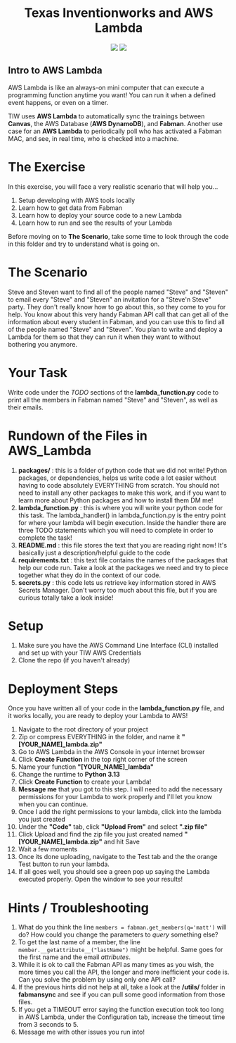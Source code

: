 <h1 align="center">Texas Inventionworks and AWS Lambda</h1>
<p align="center">
  <img src="https://github.com/user-attachments/assets/7bf3c49f-d705-495c-81aa-7a67a30cf121" />
  <img src="https://github.com/user-attachments/assets/082ff99f-0ba5-4b3f-9448-bf375477f505" />
</p>


## Intro to AWS Lambda
AWS Lambda is like an always-on mini computer that can execute a programming function anytime you want! You can run it when a defined event happens, or even on a timer.

TIW uses **AWS Lambda** to automatically sync the trainings between **Canvas**, the AWS Database (**AWS DynamoDB**), and **Fabman**. Another use case for an **AWS Lambda** to periodically poll who has activated a Fabman MAC, and see, in real time, who is checked into a machine.


# The Exercise
In this exercise, you will face a very realistic scenario that will help you...

1. Setup developing with AWS tools locally
2. Learn how to get data from Fabman
3. Learn how to deploy your source code to a new Lambda
4. Learn how to run and see the results of your Lambda

Before moving on to **The Scenario**, take some time to look through the code in this folder and try to understand what is going on.


# The Scenario
Steve and Steven want to find all of the people named "Steve" and "Steven" to email every "Steve" and "Steven" an invitation for a "Steve'n Steve" party. They don't really know how to go about this, so they come to you for help. 
You know about this very handy Fabman API call that can get all of the information about every student in Fabman, and you can use this to find all of the people named "Steve" and "Steven". You plan to write and deploy a Lambda for them so that they can run it when they want to without bothering you anymore.


# Your Task
Write code under the _TODO_ sections of the **lambda_function.py** code to print all the members in Fabman named "Steve" and "Steven", as well as their emails.


# Rundown of the Files in AWS_Lambda
1. **packages/** : this is a folder of python code that we did not write! Python packages, or dependencies, helps us write code a lot easier without having to code absolutely EVERYTHING from scratch. You should not need to install any other packages to make this work, and if you want to learn more about Python packages and how to install them DM me!
2. **lambda_function.py** : this is where you will write your python code for this task. The lambda_handler() in lambda_function.py is the entry point for where your lambda will begin execution. Inside the handler there are three TODO statements which you will need to complete in order to complete the task!
3. **README.md** : this file stores the text that you are reading right now! It's basically just a description/helpful guide to the code
4. **requirements.txt** : this text file contains the names of the packages that help our code run. Take a look at the packages we need and try to piece together what they do in the context of our code.
5. **secrets.py** : this code lets us retrieve key information stored in AWS Secrets Manager. Don't worry too much about this file, but if you are curious totally take a look inside!


# Setup
1. Make sure you have the AWS Command Line Interface (CLI) installed and set up with your TIW AWS Credentials
2. Clone the repo (if you haven't already)

# Deployment Steps
Once you have written all of your code in the **lambda_function.py** file, and it works locally, you are ready to deploy your Lambda to AWS!

1. Navigate to the root directory of your project
2. Zip or compress EVERYTHING in the folder, and name it **"[YOUR_NAME]_lambda.zip"**
3. Go to AWS Lambda in the AWS Console in your internet browser
4. Click **Create Function** in the top right corner of the screen
5. Name your function **"[YOUR_NAME]_lambda"**
6. Change the runtime to **Python 3.13**
7. Click **Create Function** to create your Lambda!
8. **Message me** that you got to this step. I will need to add the necessary permissions for your Lambda to work properly and I'll let you know when you can continue.
9. Once I add the right permissions to your lambda, click into the lambda you just created
10. Under the **"Code"** tab, click **"Upload From"** and select **".zip file"**
11. Click Upload and find the zip file you just created named **"[YOUR_NAME]_lambda.zip"** and hit Save
12. Wait a few moments
13. Once its done uploading, navigate to the Test tab and the the orange Test button to run your lambda.
14. If all goes well, you should see a green pop up saying the Lambda executed properly. Open the window to see your results!

# Hints / Troubleshooting
1. What do you think the line ```members = fabman.get_members(q='matt')``` will do? How could you change the parameters to _query_ something else?
2. To get the last name of a member, the line ```member.__getattribute__("lastName")``` might be helpful. Same goes for the first name and the email _attributes_.
3. While it is ok to call the Fabman API as many times as you wish, the more times you call the API, the longer and more inefficient your code is. Can you solve the problem by using only one API call?
4. If the previous hints did not help at all, take a look at the **/utils/** folder in **fabmansync** and see if you can pull some good information from those files.
5. If you get a TIMEOUT error saying the function execution took too long in AWS Lambda, under the Configuration tab, increase the timeout time from 3 seconds to 5.
6. Message me with other issues you run into!





